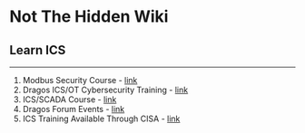 # Not The Hidden Wiki

## Learn ICS
-----

1. Modbus Security Course - [link](https://www.youtube.com/watch?v=2lxYLYBATKc&list=PLhBYpAcOIPrxJPVN_AcYS-nx13Zk6g8mN)
2. Dragos ICS/OT Cybersecurity Training - [link](https://www.dragos.com/dragos-academy/)
3. ICS/SCADA Course - [link](https://iclass.eccouncil.org/our-courses/ics-scada/)
4. Dragos Forum Events - [link](https://hub.dragos.com/dragos-event-registration)
5. ICS Training Available Through CISA - [link](https://www.cisa.gov/ics-training-available-through-cisa#virtual)